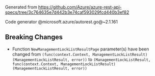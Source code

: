 Generated from https://github.com/Azure/azure-rest-api-specs/tree/3c764635e7d442b3e74caf593029fcd440b3ef82

Code generator @microsoft.azure/autorest.go@~2.1.161

## Breaking Changes

- Function `NewManagementLockListResultPage` parameter(s) have been changed from `(func(context.Context, ManagementLockListResult) (ManagementLockListResult, error))` to `(ManagementLockListResult, func(context.Context, ManagementLockListResult) (ManagementLockListResult, error))`
